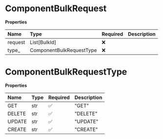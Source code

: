 # ComponentBulkRequest

**Properties**

| Name    | Type                     | Required | Description |
| :------ | :----------------------- | :------- | :---------- |
| request | List[BulkId]             | ❌       |             |
| type\_  | ComponentBulkRequestType | ❌       |             |

# ComponentBulkRequestType

**Properties**

| Name   | Type | Required | Description |
| :----- | :--- | :------- | :---------- |
| GET    | str  | ✅       | "GET"       |
| DELETE | str  | ✅       | "DELETE"    |
| UPDATE | str  | ✅       | "UPDATE"    |
| CREATE | str  | ✅       | "CREATE"    |

